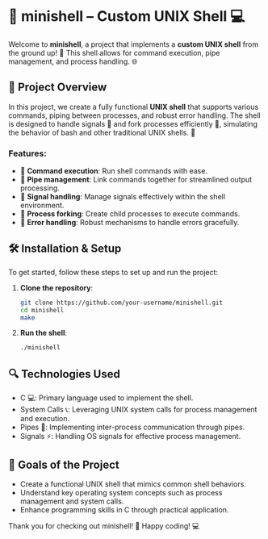 # 🐚 minishell – Custom UNIX Shell 💻

Welcome to **minishell**, a project that implements a **custom UNIX shell** from the ground up! 🌟 This shell allows for command execution, pipe management, and process handling. 🌐

## 📝 Project Overview

In this project, we create a fully functional **UNIX shell** that supports various commands, piping between processes, and robust error handling. The shell is designed to handle signals 📡 and fork processes efficiently 🍴, simulating the behavior of bash and other traditional UNIX shells. 🚀

### Features:
- 🔹 **Command execution**: Run shell commands with ease.
- 🔹 **Pipe management**: Link commands together for streamlined output processing.
- 🔹 **Signal handling**: Manage signals effectively within the shell environment.
- 🔹 **Process forking**: Create child processes to execute commands.
- 🔹 **Error handling**: Robust mechanisms to handle errors gracefully.

## 🛠️ Installation & Setup

To get started, follow these steps to set up and run the project:

1. **Clone the repository**:
   ```bash
   git clone https://github.com/your-username/minishell.git
   cd minishell
   make
   ```
   
2. **Run the shell**:
   ```bash
   ./minishell
   ```

## 🔍 Technologies Used

- C 💻: Primary language used to implement the shell.
- System Calls 📞: Leveraging UNIX system calls for process management and execution.
- Pipes 🚰: Implementing inter-process communication through pipes.
- Signals ⚡: Handling OS signals for effective process management.

## 🎯 Goals of the Project
- Create a functional UNIX shell that mimics common shell behaviors.
- Understand key operating system concepts such as process management and system calls.
- Enhance programming skills in C through practical application.

Thank you for checking out minishell! 🌟 Happy coding! 💻
